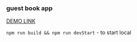 ### guest book app

[DEMO LINK](https://guest-book-react-nodejs.herokuapp.com/)

`npm run build && npm run devStart` - to start local
